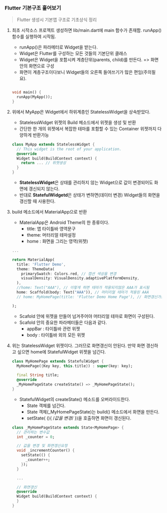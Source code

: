 ### Flutter 기본구조 훑어보기 
> Flutter 생성시 기본앱 구조로 기초상식 정리

1. 최초 시작소스
프로젝트 생성하면 lib/main.dart에 main 함수가 존재함. runApp() 함수를 실행하여 시작됨.

    - runApp()은 파라메터로 Widget을 받는다. 
    - Widget은 Flutter를 구성하는 모든 것들의 기본단위 클래스
    - Widget은 Widget을 포함시켜 계층단위(parents, child)를 만든다. => 화면 안의 화면으로 구성
    - 화면이 계층구조이다보니 Widget들의 오른쪽 들여쓰기가 많은 편임(주의필요).
    
    ~~~dart
    
    void main() {
      runApp(MyApp()); 
    }

    ~~~
    
    
2. 위에서 MyApp은 Widget에서 하위계층인 StatelessWidget을 상속받았다. 

    - StatelessWidget 위젯의 Build 메소드에서 위젯을 생성 및 반환
    - 간단한 한 개의 위젯에서 복잡한 테마를 포함할 수 있는 Container 위젯까지 다양하게 반환가능

    ~~~dart
    class MyApp extends StatelessWidget {
      // This widget is the root of your application.
      @override
      Widget build(BuildContext context) {
        return ... // 위젯생성
      }
    }
    ~~~
    
    - **StatelessWidget**은 상태를 관리하지 않는 Widget으로 값이 변경되어도 화면에 갱신되지 않는다. 
    - 반대로 **StatefulWidgetd**은 상태가 변하면(데이터 변경) Widget들의 화면을 갱신할 때 사용한다.  

3. build 메소드에서 MaterialApp으로 반환 

    - MaterialApp은 Android Theme의 한 종류이다. 
      - title: 앱 타이틀바 영역문구
      - theme: 머터리얼 테마설정
      - home : 화면을 그리는 영역(위젯)
      

    ~~~dart
    ...

    return MaterialApp(
      title: 'Flutter Demo',
      theme: ThemeData(
        primarySwatch: Colors.red, // 캡션 색상을 변경
        visualDensity: VisualDensity.adaptivePlatformDensity,
      ),
      //home: Text("AAA"), // 이렇게 하면 테마가 적용되지않은 AAA가 표시됨
      home: Scaffold(body: Text("AAA")), // 머터리얼 테마가 적용된 AAA
      // home: MyHomePage(title: 'Flutter Demo Home Page'), // 화면갱신가능한 StatefulWidget 위젯

    );
    ~~~
    
    - Scafold 안에 위젯을 만들어 넘겨주어야 머터리얼 테마로 화면이 구성된다. 
    - Scafold 안의 중요한 파라메터들은 다음과 같다. 
      - appBar : 타이틀바 관련 위젯
      - body   : 타이틀바 외의 모든 위젯


4. 위는 StatelessWidget 위젯이다. 그러므로 화면갱신이 안된다. 만약 화면 갱신하고 싶으면 home에 StatefulWidget 위젯을 넘긴다. 

    ~~~dart
    class MyHomePage extends StatefulWidget {
      MyHomePage({Key key, this.title}) : super(key: key);
      
      final String title;
      @override
      _MyHomePageState createState() => _MyHomePageState();
    }
    ~~~
    
    - StatefulWidget의 createState() 메소드를 오버라이드한다. 
      - State<T> 객체를 넘긴다.  
      - State 객체(_MyHomePageState)는 build() 메소드에서 화면을 만든다.  
      - setState( (){ /*값을 변경*/ })을 호출하면 화면이 갱신된다. 

    ~~~dart
    class _MyHomePageState extends State<MyHomePage> {
      // 관리하는 변수값
      int _counter = 0;

      // 값을 변경 및 화면갱신요청
      void _incrementCounter() {
        setState(() {
          _counter++;
        });
      }

      ... 

      // 화면갱신 
      @override
      Widget build(BuildContext context) {
      }
    }  
    ~~~  

